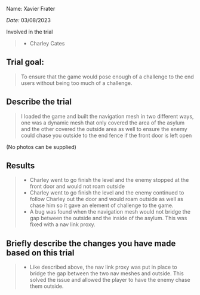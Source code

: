 Name: Xavier Frater

_Date:_ 03/08/2023

Involved in the trial
>- Charley Cates


## Trial goal:
> To ensure that the game would pose enough of a challenge to the end users without being too much of a challenge.


## Describe the trial
> I loaded the game and built the navigation mesh in two different ways, one was a dynamic mesh that only covered the area of the asylum and the other covered the outside area as well to ensure the enemy could chase you outside to the end fence if the front door is left open

(No photos can be supplied)
## Results
> - Charley went to go finish the level and the enemy stopped at the front door and would not roam outside
> - Charley went to go finish the level and the enemy continued to follow Charley out the door and would roam outside as well as chase him so it gave an element of challenge to the game.
> - A bug was found when the navigation mesh would not bridge the gap between the outside and the inside of the asylum. This was fixed with a nav link proxy.

## Briefly describe the changes you have made based on this trial
> - Like described above, the nav link proxy was put in place to bridge the gap between the two nav meshes and outside. This solved the issue and allowed the player to have the enemy chase them outside.